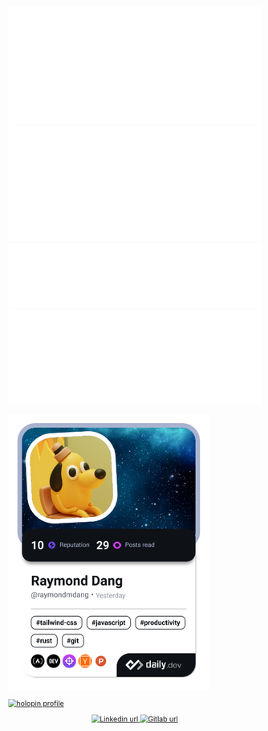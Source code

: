 
![stats](https://raw.githubusercontent.com/raymondmdang/raymondmdang/metrics/stats.svg)
![calendar](https://raw.githubusercontent.com/raymondmdang/raymondmdang/metrics/calendar.svg)
![languages](https://raw.githubusercontent.com/raymondmdang/raymondmdang/metrics/languages.svg)
![topics](https://raw.githubusercontent.com/raymondmdang/raymondmdang/metrics/topics.svg)

<a href="https://app.daily.dev/raymondmdang">
  <img src="https://raw.githubusercontent.com/raymondmdang/raymondmdang/devcard/devcard.png" width="400" alt="Devcard"/>
</a>

[![holopin profile](https://holopin.me/raymondmdang)](https://holopin.io/@raymondmdang)

<div id="badges" align="center">
  <a href="https://linkedin.com/in/raymondmdang">
    <img src="https://img.shields.io/badge/LinkedIn-blue?style=for-the-badge&logo=linkedin&logoColor=white" alt="Linkedin url"/>
  </a>
  <a href="https://gitlab.com/raymondmdang">
    <img src="https://img.shields.io/badge/Gitlab-orange?style=for-the-badge&logo=gitlab&logoColor=white" alt="Gitlab url"/>
  </a>
</div>

